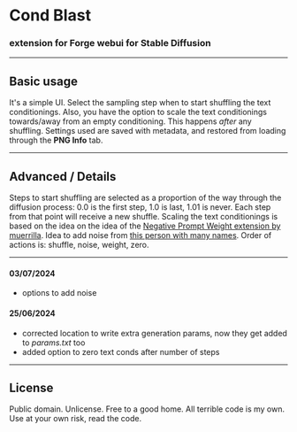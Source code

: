 ﻿# Cond Blast #
### extension for Forge webui for Stable Diffusion ###
---
## Basic usage ##
It's a simple UI. Select the sampling step when to start shuffling the text conditionings.
Also, you have the option to scale the text conditionings towards/away from an empty conditioning. This happens *after* any shuffling.
Settings used are saved with metadata, and restored from loading through the **PNG Info** tab.

---
## Advanced / Details ##
Steps to start shuffling are selected as a proportion of the way through the diffusion process: 0.0 is the first step, 1.0 is last, 1.01 is never. 
Each step from that point will receive a new shuffle.
Scaling the text conditionings is based on the idea on the idea of the [Negative Prompt Weight extension by muerrilla](https://github.com/muerrilla/stable-diffusion-NPW).
Idea to add noise from [this person with many names](https://github.com/thderoo).
Order of actions is: shuffle, noise, weight, zero.

---
#### 03/07/2024 ####
* options to add noise

#### 25/06/2024 ####
* corrected location to write extra generation params, now they get added to *params.txt* too
* added option to zero text conds after number of steps


---
## License ##
Public domain. Unlicense. Free to a good home.
All terrible code is my own. Use at your own risk, read the code.


